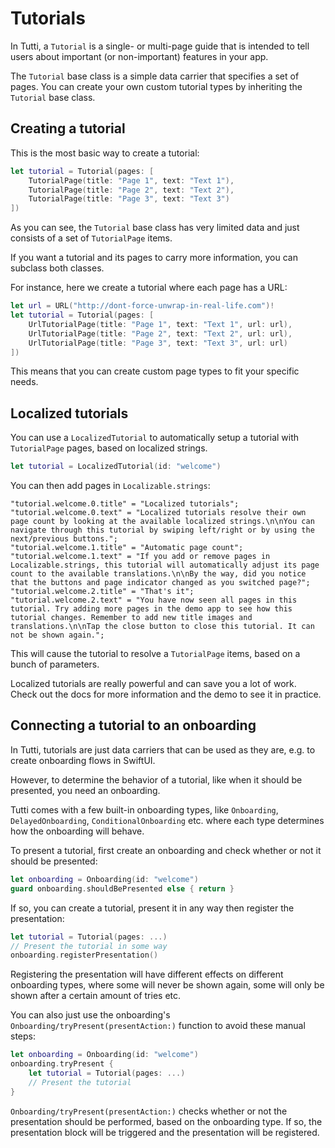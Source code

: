 # Tutorials

In Tutti, a ``Tutorial`` is a single- or multi-page guide that is intended to tell users about important (or non-important) features in your app.

The `Tutorial` base class is a simple data carrier that specifies a set of pages. You can create your own custom tutorial types by inheriting the `Tutorial` base class.



## Creating a tutorial

This is the most basic way to create a tutorial:

```swift
let tutorial = Tutorial(pages: [
    TutorialPage(title: "Page 1", text: "Text 1"),
    TutorialPage(title: "Page 2", text: "Text 2"),
    TutorialPage(title: "Page 3", text: "Text 3")
])
```

As you can see, the ``Tutorial`` base class has very limited data and just consists of a set of ``TutorialPage`` items. 

If you want a tutorial and its pages to carry more information, you can subclass both classes.

For instance, here we create a tutorial where each page has a URL:

```swift
let url = URL("http://dont-force-unwrap-in-real-life.com")!
let tutorial = Tutorial(pages: [
    UrlTutorialPage(title: "Page 1", text: "Text 1", url: url),
    UrlTutorialPage(title: "Page 2", text: "Text 2", url: url),
    UrlTutorialPage(title: "Page 3", text: "Text 3", url: url)
])
```

This means that you can create custom page types to fit your specific needs.


## Localized tutorials

You can use a ``LocalizedTutorial`` to automatically setup a tutorial with ``TutorialPage`` pages, based on localized strings.

```swift
let tutorial = LocalizedTutorial(id: "welcome")
```

You can then add pages in `Localizable.strings`:

```
"tutorial.welcome.0.title" = "Localized tutorials";
"tutorial.welcome.0.text" = "Localized tutorials resolve their own page count by looking at the available localized strings.\n\nYou can navigate through this tutorial by swiping left/right or by using the next/previous buttons.";
"tutorial.welcome.1.title" = "Automatic page count";
"tutorial.welcome.1.text" = "If you add or remove pages in Localizable.strings, this tutorial will automatically adjust its page count to the available translations.\n\nBy the way, did you notice that the buttons and page indicator changed as you switched page?";
"tutorial.welcome.2.title" = "That's it";
"tutorial.welcome.2.text" = "You have now seen all pages in this tutorial. Try adding more pages in the demo app to see how this tutorial changes. Remember to add new title images and translations.\n\nTap the close button to close this tutorial. It can not be shown again.";
```

This will cause the tutorial to resolve a ``TutorialPage`` items, based on a bunch of parameters.

Localized tutorials are really powerful and can save you a lot of work. Check out the docs for more information and the demo to see it in practice.


## Connecting a tutorial to an onboarding

In Tutti, tutorials are just data carriers that can be used as they are, e.g. to create onboarding flows in SwiftUI. 

However, to determine the behavior of a tutorial, like when it should be presented, you need an onboarding. 

Tutti comes with a few built-in onboarding types, like ``Onboarding``, ``DelayedOnboarding``, ``ConditionalOnboarding`` etc. where each type determines how the onboarding will behave.

To present a tutorial, first create an onboarding and check whether or not it should be presented:

```swift
let onboarding = Onboarding(id: "welcome")
guard onboarding.shouldBePresented else { return }
```

If so, you can create a tutorial, present it in any way then register the presentation:

```swift
let tutorial = Tutorial(pages: ...)
// Present the tutorial in some way
onboarding.registerPresentation()
```

Registering the presentation will have different effects on different onboarding types, where some will never be shown again, some will only be shown after a certain amount of tries etc.

You can also just use the onboarding's ``Onboarding/tryPresent(presentAction:)`` function to avoid these manual steps:

```swift
let onboarding = Onboarding(id: "welcome")
onboarding.tryPresent {
    let tutorial = Tutorial(pages: ...)
    // Present the tutorial
}
```

``Onboarding/tryPresent(presentAction:)`` checks whether or not the presentation should be performed, based on the onboarding type. If so, the presentation block will be triggered and the presentation will be registered.
